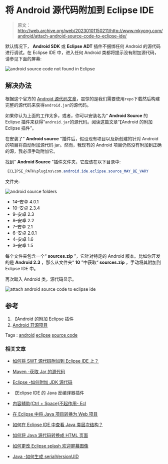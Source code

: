 # 将 Android 源代码附加到 Eclipse IDE

> 原文：<http://web.archive.org/web/20230101150211/http://www.mkyong.com/android/attach-android-source-code-to-eclipse-ide/>

默认情况下， **Android SDK** 或 **Eclipse ADT** 插件不捆绑任何 Android 的源代码进行调试。在 Eclipse IDE 中，进入任何 Android 类都将提示没有附加源代码，请参见下面的屏幕:



![android source code not found in Eclipse](img/d1f7d112e9473629db5aac6149d7335e.png "android-source-code-to-eclipse")

## 解决办法

根据这个官方的 [Android 源代码文章](http://web.archive.org/web/20200920092334/http://source.android.com/source/initializing.html)，震惊的是我们需要使用`repo`下载然后构建完整的源代码来获得`android.jar`的源代码。

如果你认为上面的工作太多，或者，你可以安装名为“ **Android Source** 的 Eclipse 插件来获得“`android.jar`的源代码。阅读这篇文章“【Android 的附加 Eclipse 插件”。

在安装了" **Android source** "插件后，假设现有项目以及新创建的针对 Android 的项目将自动附加源代码 jar。然而，我现有的 Android 项目仍然没有附加到正确的源，我必须手动附加它。

找到" **Android Source** "插件文件夹，它应该在以下目录中:

```java
 ECLIPSE_PATH\plugins\com.android.ide.eclipse.source_MAY_BE_VARY 
```

文件夹:



![android source folders](img/acc74f27305810250dc9b8edd3a4eae2.png "android-source-code-to-eclipse-folder")

*   14–安卓 4.0.1
*   10–安卓 2.3.4
*   9–安卓 2.3
*   8–安卓 2.2
*   7–安卓 2.1
*   6–安卓 2.0.1
*   4–安卓 1.6
*   3–安卓 1.5

每个文件夹包含一个“ **sources.zip** ”，它针对特定的 Android 版本。比如你开发的是 **Android 2.3** ，那么从文件夹“ **10** ”中获取“ **sources.zip** ，手动将其附加到 Eclipse IDE 中。

再次踏入 Android 类，源代码显示。



![attach android source code to eclipse ide](img/4edbdf562f11f94658caa1f248a31037.png "android-source-code-to-eclipse-result")

## 参考

1.  【Android 的附加 Eclipse 插件
2.  [Android 开源项目](http://web.archive.org/web/20200920092334/http://source.android.com/)

Tags : [android](http://web.archive.org/web/20200920092334/https://mkyong.com/tag/android/) [eclipse](http://web.archive.org/web/20200920092334/https://mkyong.com/tag/eclipse/) [source code](http://web.archive.org/web/20200920092334/https://mkyong.com/tag/source-code/)<input type="hidden" id="mkyong-current-postId" value="10402">

### 相关文章

*   [如何将 SWT 源代码附加到 Eclipse IDE 上？](/web/20200920092334/https://mkyong.com/swt/how-do-attach-swt-source-code-to-eclipse-ide/?utm_source=self&utm_medium=referral&utm_campaign=afterpost-related&utm_content=link0)
*   [Maven -获取 Jar 的源代码](/web/20200920092334/https://mkyong.com/maven/maven-get-source-code-for-jar/?utm_source=self&utm_medium=referral&utm_campaign=afterpost-related&utm_content=link1)
*   [Eclipse -如何附加 JDK 源代码](/web/20200920092334/https://mkyong.com/eclipse/eclipse-how-to-attach-jdk-source-code/?utm_source=self&utm_medium=referral&utm_campaign=afterpost-related&utm_content=link2)
*   【Eclipse IDE 的 Java 反编译器插件
*   [内容辅助(Ctrl + Space)不起作用- Ecl](/web/20200920092334/https://mkyong.com/java/content-assist-ctrl-space-is-not-working-eclipse/?utm_source=self&utm_medium=referral&utm_campaign=afterpost-related&utm_content=link4)

*   [在 Eclipse 中将 Java 项目转换为 Web 项目](/web/20200920092334/https://mkyong.com/java/how-to-convert-java-project-to-web-project-in-eclipse/?utm_source=self&utm_medium=referral&utm_campaign=afterpost-related&utm_content=link5)
*   [如何在 Eclipse IDE 中查看 Java 类层次结构？](/web/20200920092334/https://mkyong.com/java/how-to-view-java-class-hierarchy-in-eclipse-ide/?utm_source=self&utm_medium=referral&utm_campaign=afterpost-related&utm_content=link6)
*   [如何将 Java 源代码转换成 HTML 页面](/web/20200920092334/https://mkyong.com/java/how-to-convert-java-source-code-to-html-page/?utm_source=self&utm_medium=referral&utm_campaign=afterpost-related&utm_content=link7)
*   [如何更改 Eclipse splash 欢迎屏幕图像](/web/20200920092334/https://mkyong.com/java/how-to-change-eclipse-splash-welcome-screen-image/?utm_source=self&utm_medium=referral&utm_campaign=afterpost-related&utm_content=link8)
*   [Java -如何生成 serialVersionUID](/web/20200920092334/https://mkyong.com/java/how-to-generate-serialversionuid/?utm_source=self&utm_medium=referral&utm_campaign=afterpost-related&utm_content=link9)